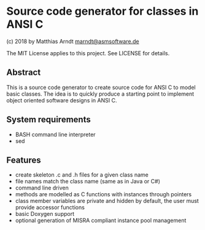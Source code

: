 # Source code generator for classes in ANSI C

(c) 2018 by Matthias Arndt <marndt@asmsoftware.de>

The MIT License applies to this project. See LICENSE for details.

## Abstract
This is a source code generator to create source code for ANSI C to model 
basic classes. The idea is to quickly produce a starting point to
implement object oriented software designs in ANSI C.

## System requirements

- BASH command line interpreter
- sed

## Features

- create skeleton .c and .h files for a given class name
- file names match the class name (same as in Java or C#)
- command line driven
- methods are modelled as C functions with instances through pointers
- class member variables are private and hidden by default, the user
  must provide accessor functions
- basic Doxygen support
- optional generation of MISRA compliant instance pool management
